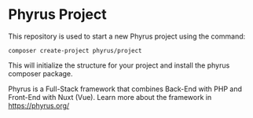 ﻿# Phyrus Project

This repository is used to start a new Phyrus project using the command:

    composer create-project phyrus/project

This will initialize the structure for your project and install the phyrus composer package.

Phyrus is a Full-Stack framework that combines Back-End with PHP and Front-End with Nuxt (Vue). Learn more about the framework in https://phyrus.org/